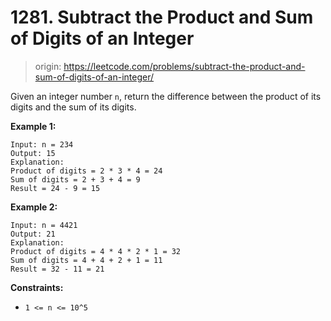 # 1281. Subtract the Product and Sum of Digits of an Integer

> origin: <https://leetcode.com/problems/subtract-the-product-and-sum-of-digits-of-an-integer/>

Given an integer number `n`, return the difference between the product of its
digits and the sum of its digits.

**Example 1:**

```text
Input: n = 234
Output: 15 
Explanation: 
Product of digits = 2 * 3 * 4 = 24 
Sum of digits = 2 + 3 + 4 = 9 
Result = 24 - 9 = 15
```

**Example 2:**

```text
Input: n = 4421
Output: 21
Explanation: 
Product of digits = 4 * 4 * 2 * 1 = 32 
Sum of digits = 4 + 4 + 2 + 1 = 11 
Result = 32 - 11 = 21
```

**Constraints:**

- `1 <= n <= 10^5`
